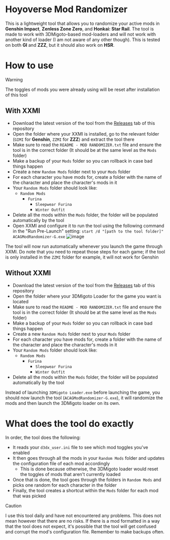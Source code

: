 # Hoyoverse Mod Randomizer

This is a lightweight tool that allows you to randomize your active mods in **Genshin Impact**, **Zenless Zone Zero**, and **Honkai: Star Rail**.
The tool is made to work with 3DMigoto-based mod-loaders and will not work with another kind of loader (I am not aware of any other though).
This is tested on both **GI** and **ZZZ**, but it should also work on **HSR**.

# How to use

> [!WARNING]
> The toggles of mods you were already using will be reset after installation of this tool

## With XXMI

* Download the latest version of the tool from the [Releases](https://github.com/PwaDesu/ACAGModRandomizer-G/releases) tab of this repository
* Open the folder where your XXMI is installed, go to the relevant folder (`GIMI` for **Genshin**, `ZZMI` for **ZZZ**) and extract the tool there
* Make sure to read the `README - MOD RANDOMIZER.txt` file and ensure the tool is in the correct folder (It should be at the same level as the `Mods` folder)
* Make a backup of your `Mods` folder so you can rollback in case bad things happen
* Create a new `Random Mods` folder next to your `Mods` folder
* For each character you have mods for, create a folder with the name of the character and place the character's mods in it
* Your `Random Mods` folder should look like:
  * `Random Mods`
    * `Furina`
      * `Sleepwear Furina`
      * `Winter Outfit`
* Delete all the mods within the `Mods` folder, the folder will be populated automatically by the tool 
* Open XXMI and configure it to run the tool using the following command in the "Run Pre-Launch" setting: `start /d "[path to the tool folder]" ACAGModRandomizer-G.exe`
![image](https://github.com/user-attachments/assets/0e642260-e6ee-4967-bf3c-80ff8d512ae4)

The tool will now run automatically whenever you launch the game through XXMI.
Do note that you need to repeat those steps for each game; if the tool is only installed in the `ZZMI` folder for example, it will not work for Genshin

## Without XXMI

* Download the latest version of the tool from the [Releases](https://github.com/PwaDesu/ACAGModRandomizer-G/releases) tab of this repository
* Open the folder where your 3DMigoto Loader for the game you want is located
* Make sure to read the `README - MOD RANDOMIZER.txt` file and ensure the tool is in the correct folder (It should be at the same level as the `Mods` folder)
* Make a backup of your `Mods` folder so you can rollback in case bad things happen
* Create a new `Random Mods` folder next to your `Mods` folder
* For each character you have mods for, create a folder with the name of the character and place the character's mods in it
* Your `Random Mods` folder should look like:
  * `Random Mods`
    * `Furina`
      * `Sleepwear Furina`
      * `Winter Outfit`
* Delete all the mods within the `Mods` folder, the folder will be populated automatically by the tool

Instead of launching `3DMigoto Loader.exe` before launching the game, you should now launch the tool (`ACAGModRandomizer-G.exe`), it will randomize the mods and then launch the 3DMigoto loader on its own.

# What does the tool do exactly

In order, the tool does the following:
* It reads your `d3dx_user.ini` file to see which mod toggles you've enabled
* It then goes through all the mods in your `Random Mods` folder and updates the configuration file of each mod accordingly
  * This is done because otherwise, the 3DMigoto loader would reset the toggles of mods that aren't currently loaded
* Once that is done, the tool goes through the folders in `Random Mods` and picks one random for each character in the folder
* Finally, the tool creates a shortcut within the `Mods` folder for each mod that was picked

> [!CAUTION]
> I use this tool daily and have not encountered any problems. This does not mean however that there are no risks.
> If there is a mod formatted in a way that the tool does not expect, it's possible that the tool will get confused
> and corrupt the mod's configuration file. Remember to make backups often.
